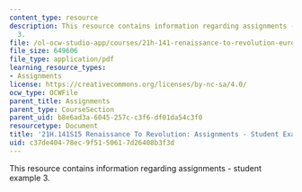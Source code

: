 ```yaml
---
content_type: resource
description: This resource contains information regarding assignments - student example
  3.
file: /ol-ocw-studio-app/courses/21h-141-renaissance-to-revolution-europe-1300-1800-spring-2015/c37de40478ec9f5150617d26408b3f3d_MIT21H_141S15_Roman.pdf
file_size: 649606
file_type: application/pdf
learning_resource_types:
- Assignments
license: https://creativecommons.org/licenses/by-nc-sa/4.0/
ocw_type: OCWFile
parent_title: Assignments
parent_type: CourseSection
parent_uid: b8e6ad3a-6045-257c-c3f6-df01da54c3f0
resourcetype: Document
title: '21H.141S15 Renaissance To Revolution: Assignments - Student Example 3'
uid: c37de404-78ec-9f51-5061-7d26408b3f3d
---
```

This resource contains information regarding assignments - student example 3.